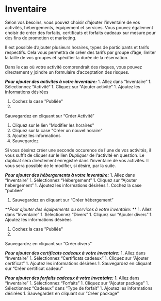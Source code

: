 # Inventaire

Selon vos besoins, vous pouvez choisir d’ajouter l’inventaire de vos activités, hébergements, équipement et services. Vous pouvez également choisir de créer des forfaits, certificats et forfaits cadeaux sur mesure pour des fins de promotion et marketing. 

Il est possible d’ajouter plusieurs horaires, types de participants et tarifs respectifs. Cela vous permettra de créer des tarifs par groupe d’âge, limiter la taille de vos groupes et spécifier la durée de la réservation. 

Dans le cas où votre activité comprendrait des risques, vous pouvez directement y joindre un formulaire d’acceptation des risques. 

***Pour ajouter des activités à  votre inventaire:***
1. 
Allez dans “Inventaire” 
1. 
Sélectionnez “Activité” 
1. 
Cliquez sur “Ajouter activité”
1. 
Ajoutez les informations désirées
1. Cochez la case "Publiée"
1. 
Sauvegardez en cliquant sur “Créer Activité”
1. Cliquez sur le lien "Modifier les horaires"
2. Cliquez sur la case "Créer un nouvel horaire"
3. Ajoutez les informations
4. Sauvegardez

Si vous désirez créer une seconde occurence de l'une de vos activités, il vous suffit de cliquer sur le lien *Dupliquer* de l'activité en question. Le duplicat sera directement enregistré dans l'inventaire de vos activités. Il vous sera possible de le modifier, si désiré, par la suite. 

***Pour ajouter des hébergements à votre inventaire:***
1. 
Allez dans “Inventaire” 
1. 
Sélectionnez “Hébergement”
1. 
Cliquez sur “Ajouter hébergement”
1. 
Ajoutez les informations désirées
1. 
Cochez la case "publiée"
1. Sauvegardez en cliquant sur “Créer hébergement”

***Pour ajouter des équipements ou services à votre inventaire:* **
1. 
Allez dans “Inventaire” 
1. 
Sélectionnez  “Divers”
1. 
Cliquez sur “Ajouter divers”
1. 
Ajoutez les informations désirées 
1. Cochez la case "Publiée"
1. 
Sauvegardez en cliquant sur “Créer divers”

***Pour ajouter des certificats cadeaux à votre inventaire:***
1. 
Allez dans “Inventaire”
1. 
Sélectionnez “Certificats cadeaux”
1. 
Cliquez sur “Ajouter certificat” 
1. 
Ajoutez les informations désirées
1. 
Sauvegardez en cliquant sur “Créer certificat cadeau”

***Pour ajouter des forfaits cadeaux à votre inventaire:***
1. 
Allez dans “Inventaire”
1. 
Sélectionnez “Forfaits”
1. 
Cliquez sur “Ajouter package”
1. 
Sélectionnez “Cadeaux” dans “Type de forfait”
1. 
Ajoutez les informations désirées
1. 
Sauvegardez en cliquant sur “Créer package”
